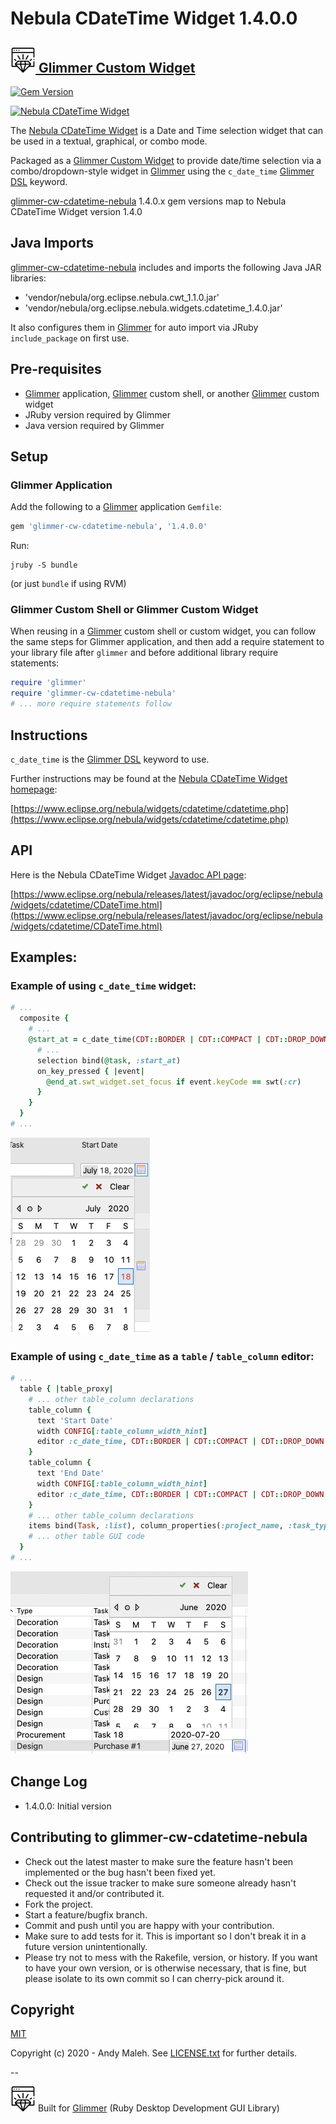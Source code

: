 # Nebula CDateTime Widget 1.4.0.0
## [<img src="https://raw.githubusercontent.com/AndyObtiva/glimmer/master/images/glimmer-logo-hi-res.png" height=40 /> Glimmer Custom Widget](https://github.com/AndyObtiva/glimmer#custom-widget-gem)
[![Gem Version](https://badge.fury.io/rb/glimmer-cw-cdatetime-nebula.svg)](http://badge.fury.io/rb/glimmer-cw-cdatetime-nebula)

[<img alt="Nebula CDateTime Widget" src="https://www.eclipse.org/nebula/widgets/cdatetime/images/CDTSnippet02.png" />](https://www.eclipse.org/nebula/widgets/cdatetime/cdatetime.php)

The [Nebula CDateTime Widget](https://www.eclipse.org/nebula/widgets/cdatetime/cdatetime.php) is a Date and Time selection widget that can be used in a textual, graphical, or combo mode.

Packaged as a [Glimmer Custom Widget](https://github.com/AndyObtiva/glimmer#custom-widget-gem) to provide date/time selection via a combo/dropdown-style widget in [Glimmer](https://github.com/AndyObtiva/glimmer) using the `c_date_time` [Glimmer DSL](https://github.com/AndyObtiva/glimmer#glimmer-dsl-syntax) keyword.

[glimmer-cw-cdatetime-nebula](https://rubygems.org/gems/glimmer-cw-cdatetime-nebula) 1.4.0.x gem versions map to Nebula CDateTime Widget version 1.4.0

## Java Imports

[glimmer-cw-cdatetime-nebula](https://rubygems.org/gems/glimmer-cw-cdatetime-nebula) includes and imports the following Java JAR libraries:
- 'vendor/nebula/org.eclipse.nebula.cwt_1.1.0.jar'
- 'vendor/nebula/org.eclipse.nebula.widgets.cdatetime_1.4.0.jar'

It also configures them in [Glimmer](https://github.com/AndyObtiva/glimmer) for auto import via JRuby `include_package` on first use.

## Pre-requisites

- [Glimmer](https://github.com/AndyObtiva/glimmer) application, [Glimmer](https://github.com/AndyObtiva/glimmer) custom shell, or another [Glimmer](https://github.com/AndyObtiva/glimmer) custom widget
- JRuby version required by Glimmer
- Java version required by Glimmer

## Setup

### Glimmer Application

Add the following to a [Glimmer](https://github.com/AndyObtiva/glimmer) application `Gemfile`:

```ruby
gem 'glimmer-cw-cdatetime-nebula', '1.4.0.0'
```

Run:

```
jruby -S bundle
```

(or just `bundle` if using RVM)

### Glimmer Custom Shell or Glimmer Custom Widget

When reusing in a [Glimmer](https://github.com/AndyObtiva/glimmer) custom shell or custom widget, you can follow the same steps for Glimmer application, and then add a require statement to your library file after `glimmer` and before additional library require statements:

```ruby
require 'glimmer'
require 'glimmer-cw-cdatetime-nebula'
# ... more require statements follow
```

## Instructions

`c_date_time` is the [Glimmer DSL](https://github.com/AndyObtiva/glimmer#glimmer-dsl-syntax) keyword to use.

Further instructions may be found at the [Nebula CDateTime Widget homepage](https://www.eclipse.org/nebula/widgets/cdatetime/cdatetime.php):

[https://www.eclipse.org/nebula/widgets/cdatetime/cdatetime.php](https://www.eclipse.org/nebula/widgets/cdatetime/cdatetime.php)

## API

Here is the Nebula CDateTime Widget [Javadoc API page](https://www.eclipse.org/nebula/releases/latest/javadoc/org/eclipse/nebula/widgets/cdatetime/CDateTime.html):

[https://www.eclipse.org/nebula/releases/latest/javadoc/org/eclipse/nebula/widgets/cdatetime/CDateTime.html](https://www.eclipse.org/nebula/releases/latest/javadoc/org/eclipse/nebula/widgets/cdatetime/CDateTime.html)

## Examples:

### Example of using `c_date_time` widget:

```ruby
# ... 
  composite {
    # ...
    @start_at = c_date_time(CDT::BORDER | CDT::COMPACT | CDT::DROP_DOWN | CDT::DATE_LONG) {
      # ...
      selection bind(@task, :start_at)
      on_key_pressed { |event|
        @end_at.swt_widget.set_focus if event.keyCode == swt(:cr)
      }
    }
  }
# ...
```

![Nebula CDateTime Example](glimmer-cw-cdatetime-nebula-example.png)

### Example of using `c_date_time` as a `table` / `table_column` editor:

```ruby
# ...
  table { |table_proxy|
    # ... other table_column declarations
    table_column {
      text 'Start Date'
      width CONFIG[:table_column_width_hint]
      editor :c_date_time, CDT::BORDER | CDT::COMPACT | CDT::DROP_DOWN | CDT::DATE_LONG, property: :start_at
    }
    table_column {
      text 'End Date'
      width CONFIG[:table_column_width_hint]
      editor :c_date_time, CDT::BORDER | CDT::COMPACT | CDT::DROP_DOWN | CDT::DATE_LONG, property: :end_at
    }
    # ... other table_column declarations
    items bind(Task, :list), column_properties(:project_name, :task_type, :name, :start_date, :end_date, :duration, :priority)
    # ... other table GUI code
  }
# ...
```

![Nebula CDateTime Example](glimmer-cw-cdatetime-nebula-example-table-editor.png)

## Change Log

- 1.4.0.0: Initial version

## Contributing to glimmer-cw-cdatetime-nebula
 
- Check out the latest master to make sure the feature hasn't been implemented or the bug hasn't been fixed yet.
- Check out the issue tracker to make sure someone already hasn't requested it and/or contributed it.
- Fork the project.
- Start a feature/bugfix branch.
- Commit and push until you are happy with your contribution.
- Make sure to add tests for it. This is important so I don't break it in a future version unintentionally.
- Please try not to mess with the Rakefile, version, or history. If you want to have your own version, or is otherwise necessary, that is fine, but please isolate to its own commit so I can cherry-pick around it.

## Copyright

[MIT](https://opensource.org/licenses/MIT)

Copyright (c) 2020 - Andy Maleh. See [LICENSE.txt](LICENSE.txt) for further details.

--

[<img src="https://raw.githubusercontent.com/AndyObtiva/glimmer/master/images/glimmer-logo-hi-res.png" height=40 />](https://github.com/AndyObtiva/glimmer) Built for [Glimmer](https://github.com/AndyObtiva/glimmer) (Ruby Desktop Development GUI Library)
